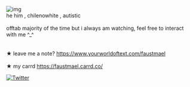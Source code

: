 ![img](https://media.discordapp.net/attachments/1030026001620684833/1142309901528473610/Fxu9mypX0AIbSZy-removebg-preview_1_1.png)
<br> he him , chilenowhite , autistic <br>
<br> offtab majority of the time but i always am watching, feel free to interact with me ^_^ <br>
<br>
<br> ★ leave me a note? https://www.yourworldoftext.com/faustmael <br>
<br> ★ my carrd https://faustmael.carrd.co/ <br>


[![Twitter](https://img.shields.io/badge/Twitter-%231DA1F2.svg?logo=Twitter&logoColor=white)](https://twitter.com/niigocat) 
